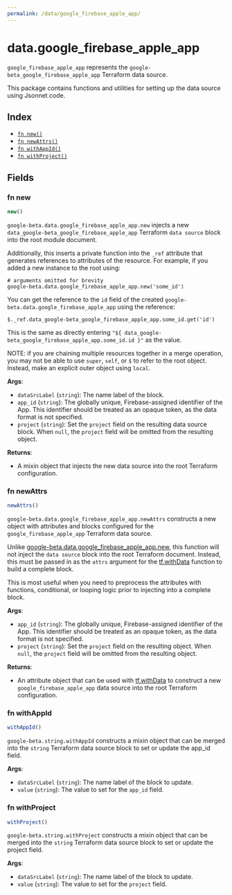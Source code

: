 ```yaml
---
permalink: /data/google_firebase_apple_app/
---
```


# data.google_firebase_apple_app

`google_firebase_apple_app` represents the `google-beta_google_firebase_apple_app` Terraform data source.



This package contains functions and utilities for setting up the data source using Jsonnet code.


## Index

* [`fn new()`](#fn-new)
* [`fn newAttrs()`](#fn-newattrs)
* [`fn withAppId()`](#fn-withappid)
* [`fn withProject()`](#fn-withproject)

## Fields

### fn new

```ts
new()
```


`google-beta.data.google_firebase_apple_app.new` injects a new `data_google-beta_google_firebase_apple_app` Terraform `data source`
block into the root module document.

Additionally, this inserts a private function into the `_ref` attribute that generates references to attributes of the
resource. For example, if you added a new instance to the root using:

    # arguments omitted for brevity
    google-beta.data.google_firebase_apple_app.new('some_id')

You can get the reference to the `id` field of the created `google-beta.data.google_firebase_apple_app` using the reference:

    $._ref.data_google-beta_google_firebase_apple_app.some_id.get('id')

This is the same as directly entering `"${ data_google-beta_google_firebase_apple_app.some_id.id }"` as the value.

NOTE: if you are chaining multiple resources together in a merge operation, you may not be able to use `super`, `self`,
or `$` to refer to the root object. Instead, make an explicit outer object using `local`.

**Args**:
  - `dataSrcLabel` (`string`): The name label of the block.
  - `app_id` (`string`): The globally unique, Firebase-assigned identifier of the App.
This identifier should be treated as an opaque token, as the data format is not specified.
  - `project` (`string`): Set the `project` field on the resulting data source block. When `null`, the `project` field will be omitted from the resulting object.

**Returns**:
- A mixin object that injects the new data source into the root Terraform configuration.


### fn newAttrs

```ts
newAttrs()
```


`google-beta.data.google_firebase_apple_app.newAttrs` constructs a new object with attributes and blocks configured for the `google_firebase_apple_app`
Terraform data source.

Unlike [google-beta.data.google_firebase_apple_app.new](#fn-new), this function will not inject the `data source`
block into the root Terraform document. Instead, this must be passed in as the `attrs` argument for the
[tf.withData](https://github.com/tf-libsonnet/core/tree/main/docs#fn-withdata) function to build a complete block.

This is most useful when you need to preprocess the attributes with functions, conditional, or looping logic prior to
injecting into a complete block.

**Args**:
  - `app_id` (`string`): The globally unique, Firebase-assigned identifier of the App.
This identifier should be treated as an opaque token, as the data format is not specified.
  - `project` (`string`): Set the `project` field on the resulting object. When `null`, the `project` field will be omitted from the resulting object.

**Returns**:
  - An attribute object that can be used with [tf.withData](https://github.com/tf-libsonnet/core/tree/main/docs#fn-withdata) to construct a new `google_firebase_apple_app` data source into the root Terraform configuration.


### fn withAppId

```ts
withAppId()
```

`google-beta.string.withAppId` constructs a mixin object that can be merged into the `string`
Terraform data source block to set or update the app_id field.



**Args**:
  - `dataSrcLabel` (`string`): The name label of the block to update.
  - `value` (`string`): The value to set for the `app_id` field.


### fn withProject

```ts
withProject()
```

`google-beta.string.withProject` constructs a mixin object that can be merged into the `string`
Terraform data source block to set or update the project field.



**Args**:
  - `dataSrcLabel` (`string`): The name label of the block to update.
  - `value` (`string`): The value to set for the `project` field.
